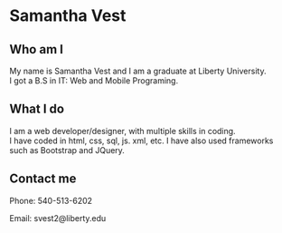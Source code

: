 <!DOCTYPE html>
  <html>
  <body>
    <h1>Samantha Vest</h1>
     <h2>Who am I</h2>
      <p>
        My name is Samantha Vest and I am a graduate at Liberty University.<br>
        I got a B.S in IT: Web and Mobile Programing.
     </p> 
    <h2>What I do</h2>
      <p>
        I am a web developer/designer, with multiple skills in coding.<br>
        I have coded in html, css, sql, js. xml, etc. I have also used frameworks<br>
        such as Bootstrap and JQuery.
      </p>
    <h2>Contact me</h2>
    <p>Phone: 540-513-6202</p>
    <p>Email: svest2@liberty.edu</p>
  </body>
  </html>
